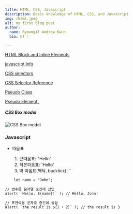 ```yaml
---
title: HTML, CSS, Javascript
description: Basic knowledge of HTML, CSS, and Javascript
img: /html.jpeg
alt: my first blog post
author:
  name: Byoungil Andrew Kwun
  bio: GT !

---
```




[HTML Block and Inline Elements](https://www.w3schools.com/html/html_blocks.asp)

[javascript info](https://ko.javascript.info/)

[CSS selectors](https://www.w3schools.com/css/css_selectors.asp)

[CSS Selector Reference](https://www.w3schools.com/cssref/css_selectors.asp)

[Pseudo Class](https://www.w3schools.com/css/css_pseudo_classes.asp)

[Pseudo Element](https://www.w3schools.com/css/css_pseudo_elements.asp)_


##### CSS Box model
![CSS Box model](img/CSSBoxModel.png)


### Javascript 
- 따옴표

    1. 큰따옴표: "Hello"
    2. 작은따옴표: 'Hello'
    3. 역 따옴표(백틱, backtick): ``
    
```    
    let name = "John";

// 변수를 문자열 중간에 삽입
alert( `Hello, ${name}!` ); // Hello, John!

// 표현식을 문자열 중간에 삽입
alert( `the result is ${1 + 2}` ); // the result is 3
```

